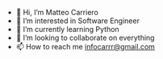 - 👋 Hi, I’m Matteo Carriero
- 👀 I’m interested in Software Engineer 
- 🌱 I’m currently learning Python
- 💞️ I’m looking to collaborate on everything
- 📫 How to reach me infocarrr@gmail.com

<!---
mCarrr/mCarrr is a ✨ special ✨ repository because its `README.md` (this file) appears on your GitHub profile.
You can click the Preview link to take a look at your changes.
--->
